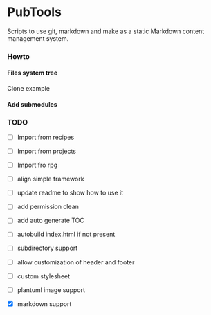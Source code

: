 PubTools
========

Scripts to use git, markdown and make as a static Markdown content management system.


### Howto

#### Files system tree

Clone example

#### Add submodules


### TODO
- [ ] Import from recipes
- [ ] Import from projects
- [ ] Import fro rpg
- [ ] align simple framework
- [ ] update readme to show how to use it
- [ ] add permission clean
- [ ] add auto generate TOC
- [ ] autobuild index.html if not present
- [ ] subdirectory support
- [ ] allow customization of header and footer
- [ ] custom stylesheet
- [ ] plantuml image support
- [X] markdown support

